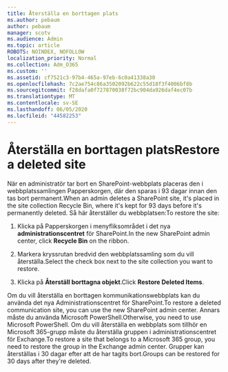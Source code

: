 ```yaml
---
title: Återställa en borttagen plats
ms.author: pebaum
author: pebaum
manager: scotv
ms.audience: Admin
ms.topic: article
ROBOTS: NOINDEX, NOFOLLOW
localization_priority: Normal
ms.collection: Adm_O365
ms.custom: ''
ms.assetid: cf7521c3-97b4-465a-97eb-6c0a41338a30
ms.openlocfilehash: 7c2ae754c86a3502092b622c55d18f3f4006bf8b
ms.sourcegitcommit: f28dafa0f727870038f72bc904da926daf4ec07b
ms.translationtype: MT
ms.contentlocale: sv-SE
ms.lasthandoff: 06/05/2020
ms.locfileid: "44582253"
---
```

# <a name="restore-a-deleted-site"></a><span data-ttu-id="6fcb5-102">Återställa en borttagen plats</span><span class="sxs-lookup"><span data-stu-id="6fcb5-102">Restore a deleted site</span></span>

<span data-ttu-id="6fcb5-103">När en administratör tar bort en SharePoint-webbplats placeras den i webbplatssamlingen Papperskorgen, där den sparas i 93 dagar innan den tas bort permanent.</span><span class="sxs-lookup"><span data-stu-id="6fcb5-103">When an admin deletes a SharePoint site, it's placed in the site collection Recycle Bin, where it's kept for 93 days before it's permanently deleted.</span></span> <span data-ttu-id="6fcb5-104">Så här återställer du webbplatsen:</span><span class="sxs-lookup"><span data-stu-id="6fcb5-104">To restore the site:</span></span>
  
1. <span data-ttu-id="6fcb5-105">Klicka på Papperskorgen i menyfliksområdet i det nya **administrationscentret** för SharePoint.</span><span class="sxs-lookup"><span data-stu-id="6fcb5-105">In the new SharePoint admin center, click **Recycle Bin** on the ribbon.</span></span> 
    
2. <span data-ttu-id="6fcb5-106">Markera kryssrutan bredvid den webbplatssamling som du vill återställa.</span><span class="sxs-lookup"><span data-stu-id="6fcb5-106">Select the check box next to the site collection you want to restore.</span></span>
    
3. <span data-ttu-id="6fcb5-107">Klicka på **Återställ borttagna objekt**.</span><span class="sxs-lookup"><span data-stu-id="6fcb5-107">Click **Restore Deleted Items**.</span></span>
    
<span data-ttu-id="6fcb5-108">Om du vill återställa en borttagen kommunikationswebbplats kan du använda det nya Administrationscentret för SharePoint.</span><span class="sxs-lookup"><span data-stu-id="6fcb5-108">To restore a deleted communication site, you can use the new SharePoint admin center.</span></span> <span data-ttu-id="6fcb5-109">Annars måste du använda Microsoft PowerShell.</span><span class="sxs-lookup"><span data-stu-id="6fcb5-109">Otherwise, you need to use Microsoft PowerShell.</span></span> <span data-ttu-id="6fcb5-110">Om du vill återställa en webbplats som tillhör en Microsoft 365-grupp måste du återställa gruppen i administrationscentret för Exchange.</span><span class="sxs-lookup"><span data-stu-id="6fcb5-110">To restore a site that belongs to a Microsoft 365 group, you need to restore the group in the Exchange admin center.</span></span> <span data-ttu-id="6fcb5-111">Grupper kan återställas i 30 dagar efter att de har tagits bort.</span><span class="sxs-lookup"><span data-stu-id="6fcb5-111">Groups can be restored for 30 days after they're deleted.</span></span>
  

